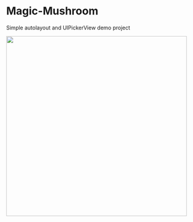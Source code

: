 # Magic-Mushroom

Simple autolayout and UIPickerView demo project

<img width="480" src=http://imgur.com/INLFBV2.png>
